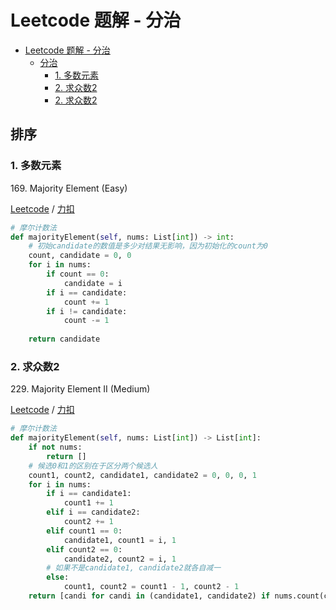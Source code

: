 # Leetcode 题解 - 分治
<!-- GFM-TOC -->
* [Leetcode 题解 - 分治](#leetcode-题解---分治)
  * [分治](#分治)
    * [1. 多数元素](#1-排序数组)
    * [2. 求众数2](#2-求众数2)
    * [2. 求众数2](#2-求众数2)
<!-- GFM-TOC -->

## 排序

### 1. 多数元素

169\.  Majority Element (Easy)

[Leetcode](https://leetcode.com/problems/majority-element/) / [力扣](https://leetcode-cn.com/problems/majority-element/)

```python
# 摩尔计数法
def majorityElement(self, nums: List[int]) -> int:
    # 初始candidate的数值是多少对结果无影响，因为初始化的count为0
    count, candidate = 0, 0
    for i in nums:
        if count == 0:
            candidate = i
        if i == candidate:
            count += 1
        if i != candidate:
            count -= 1
    
    return candidate
```

### 2. 求众数2

229\.  Majority Element II (Medium)

[Leetcode](https://leetcode.com/problems/majority-element-ii/) / [力扣](https://leetcode-cn.com/problems/majority-element-ii/)

```python
# 摩尔计数法
def majorityElement(self, nums: List[int]) -> List[int]:
    if not nums:
        return []
    # 候选0和1的区别在于区分两个候选人
    count1, count2, candidate1, candidate2 = 0, 0, 0, 1
    for i in nums:
        if i == candidate1:
            count1 += 1
        elif i == candidate2:
            count2 += 1
        elif count1 == 0:
            candidate1, count1 = i, 1
        elif count2 == 0:
            candidate2, count2 = i, 1
        # 如果不是candidate1, candidate2就各自减一
        else:
            count1, count2 = count1 - 1, count2 - 1
    return [candi for candi in (candidate1, candidate2) if nums.count(candi) > len(nums) // 3]
```
